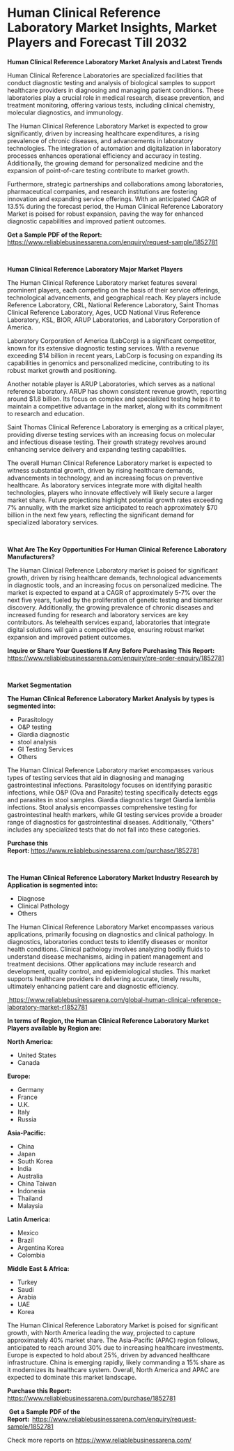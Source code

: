<p><h1>Human Clinical Reference Laboratory Market Insights, Market Players and Forecast Till 2032</h1></p><p><strong>Human Clinical Reference Laboratory Market Analysis and Latest Trends</strong></p>
<p><p>Human Clinical Reference Laboratories are specialized facilities that conduct diagnostic testing and analysis of biological samples to support healthcare providers in diagnosing and managing patient conditions. These laboratories play a crucial role in medical research, disease prevention, and treatment monitoring, offering various tests, including clinical chemistry, molecular diagnostics, and immunology.</p><p>The Human Clinical Reference Laboratory Market is expected to grow significantly, driven by increasing healthcare expenditures, a rising prevalence of chronic diseases, and advancements in laboratory technologies. The integration of automation and digitalization in laboratory processes enhances operational efficiency and accuracy in testing. Additionally, the growing demand for personalized medicine and the expansion of point-of-care testing contribute to market growth. </p><p>Furthermore, strategic partnerships and collaborations among laboratories, pharmaceutical companies, and research institutions are fostering innovation and expanding service offerings. With an anticipated CAGR of 13.5% during the forecast period, the Human Clinical Reference Laboratory Market is poised for robust expansion, paving the way for enhanced diagnostic capabilities and improved patient outcomes.</p></p>
<p><strong>Get a Sample PDF of the Report:&nbsp;</strong> <a href="https://www.reliablebusinessarena.com/enquiry/request-sample/1852781?utm_campaign=2396&utm_medium=2&utm_source=Github&utm_content=ia&utm_term=05032025&utm_id=human-clinical-reference-laboratory">https://www.reliablebusinessarena.com/enquiry/request-sample/1852781</a></p>
<p>&nbsp;</p>
<p><strong>Human Clinical Reference Laboratory Major Market Players</strong></p>
<p><p>The Human Clinical Reference Laboratory market features several prominent players, each competing on the basis of their service offerings, technological advancements, and geographical reach. Key players include Reference Laboratory, CRL, National Reference Laboratory, Saint Thomas Clinical Reference Laboratory, Ages, UCD National Virus Reference Laboratory, KSL, BIOR, ARUP Laboratories, and Laboratory Corporation of America.</p><p>Laboratory Corporation of America (LabCorp) is a significant competitor, known for its extensive diagnostic testing services. With a revenue exceeding $14 billion in recent years, LabCorp is focusing on expanding its capabilities in genomics and personalized medicine, contributing to its robust market growth and positioning.</p><p>Another notable player is ARUP Laboratories, which serves as a national reference laboratory. ARUP has shown consistent revenue growth, reporting around $1.8 billion. Its focus on complex and specialized testing helps it to maintain a competitive advantage in the market, along with its commitment to research and education.</p><p>Saint Thomas Clinical Reference Laboratory is emerging as a critical player, providing diverse testing services with an increasing focus on molecular and infectious disease testing. Their growth strategy revolves around enhancing service delivery and expanding testing capabilities.</p><p>The overall Human Clinical Reference Laboratory market is expected to witness substantial growth, driven by rising healthcare demands, advancements in technology, and an increasing focus on preventive healthcare. As laboratory services integrate more with digital health technologies, players who innovate effectively will likely secure a larger market share. Future projections highlight potential growth rates exceeding 7% annually, with the market size anticipated to reach approximately $70 billion in the next few years, reflecting the significant demand for specialized laboratory services.</p></p>
<p>&nbsp;</p>
<p><strong>What Are The Key Opportunities For Human Clinical Reference Laboratory Manufacturers?</strong></p>
<p><p>The Human Clinical Reference Laboratory market is poised for significant growth, driven by rising healthcare demands, technological advancements in diagnostic tools, and an increasing focus on personalized medicine. The market is expected to expand at a CAGR of approximately 5-7% over the next five years, fueled by the proliferation of genetic testing and biomarker discovery. Additionally, the growing prevalence of chronic diseases and increased funding for research and laboratory services are key contributors. As telehealth services expand, laboratories that integrate digital solutions will gain a competitive edge, ensuring robust market expansion and improved patient outcomes.</p></p>
<p><strong>Inquire or Share Your Questions If Any Before Purchasing This Report:</strong> <a href="https://www.reliablebusinessarena.com/enquiry/pre-order-enquiry/1852781?utm_campaign=2396&utm_medium=2&utm_source=Github&utm_content=ia&utm_term=05032025&utm_id=human-clinical-reference-laboratory">https://www.reliablebusinessarena.com/enquiry/pre-order-enquiry/1852781</a></p>
<p>&nbsp;</p>
<p><strong>Market Segmentation</strong></p>
<p><strong>The Human Clinical Reference Laboratory Market Analysis by types is segmented into:</strong></p>
<p><ul><li>Parasitology</li><li>O&P testing</li><li>Giardia diagnostic</li><li>stool analysis</li><li>GI Testing Services</li><li>Others</li></ul></p>
<p><p>The Human Clinical Reference Laboratory market encompasses various types of testing services that aid in diagnosing and managing gastrointestinal infections. Parasitology focuses on identifying parasitic infections, while O&P (Ova and Parasite) testing specifically detects eggs and parasites in stool samples. Giardia diagnostics target Giardia lamblia infections. Stool analysis encompasses comprehensive testing for gastrointestinal health markers, while GI testing services provide a broader range of diagnostics for gastrointestinal diseases. Additionally, "Others" includes any specialized tests that do not fall into these categories.</p></p>
<p><strong>Purchase this Report:&nbsp;</strong><a href="https://www.reliablebusinessarena.com/purchase/1852781?utm_campaign=2396&utm_medium=2&utm_source=Github&utm_content=ia&utm_term=05032025&utm_id=human-clinical-reference-laboratory">https://www.reliablebusinessarena.com/purchase/1852781</a></p>
<p>&nbsp;</p>
<p><strong>The Human Clinical Reference Laboratory Market Industry Research by Application is segmented into:</strong></p>
<p><ul><li>Diagnose</li><li>Clinical Pathology</li><li>Others</li></ul></p>
<p><p>The Human Clinical Reference Laboratory Market encompasses various applications, primarily focusing on diagnostics and clinical pathology. In diagnostics, laboratories conduct tests to identify diseases or monitor health conditions. Clinical pathology involves analyzing bodily fluids to understand disease mechanisms, aiding in patient management and treatment decisions. Other applications may include research and development, quality control, and epidemiological studies. This market supports healthcare providers in delivering accurate, timely results, ultimately enhancing patient care and diagnostic efficiency.</p></p>
<p><a href="https://www.reliablebusinessarena.com/global-human-clinical-reference-laboratory-market-r1852781?utm_campaign=2396&utm_medium=2&utm_source=Github&utm_content=ia&utm_term=05032025&utm_id=human-clinical-reference-laboratory">&nbsp;https://www.reliablebusinessarena.com/global-human-clinical-reference-laboratory-market-r1852781</a></p>
<p><strong>In terms of Region, the Human Clinical Reference Laboratory Market Players available by Region are:</strong></p>
<p>
    <p> <strong> North America: </strong>
        <ul>
            <li>United States</li>
            <li>Canada</li>
        </ul>
        </p> 
    <p> <strong> Europe: </strong>
        <ul>
            <li>Germany</li>
            <li>France</li>
            <li>U.K.</li>
            <li>Italy</li>
            <li>Russia</li>
        </ul>
        </p> 
    <p> <strong> Asia-Pacific: </strong>
        <ul>
            <li>China</li>
            <li>Japan</li>
            <li>South Korea</li>
            <li>India</li>
            <li>Australia</li>
            <li>China Taiwan</li>
            <li>Indonesia</li>
            <li>Thailand</li>
            <li>Malaysia</li>
        </ul>
        </p> 
    <p> <strong> Latin America: </strong>
        <ul>
            <li>Mexico</li>
            <li>Brazil</li>
            <li>Argentina Korea</li>
            <li>Colombia</li>
        </ul>
        </p> 
    <p> <strong> Middle East & Africa: </strong>
        <ul>
            <li>Turkey</li>
            <li>Saudi</li>
            <li>Arabia</li>
            <li>UAE</li>
            <li>Korea</li>
        </ul>
    </p>
    </p>
<p><p>The Human Clinical Reference Laboratory Market is poised for significant growth, with North America leading the way, projected to capture approximately 40% market share. The Asia-Pacific (APAC) region follows, anticipated to reach around 30% due to increasing healthcare investments. Europe is expected to hold about 25%, driven by advanced healthcare infrastructure. China is emerging rapidly, likely commanding a 15% share as it modernizes its healthcare system. Overall, North America and APAC are expected to dominate this market landscape.</p></p>
<p><strong>Purchase this Report: </strong><a href="https://www.reliablebusinessarena.com/purchase/1852781?utm_campaign=2396&utm_medium=2&utm_source=Github&utm_content=ia&utm_term=05032025&utm_id=human-clinical-reference-laboratory">https://www.reliablebusinessarena.com/purchase/1852781</a></p>
<p>&nbsp;<strong>Get a Sample PDF of the Report:&nbsp;&nbsp;</strong><a href="https://www.reliablebusinessarena.com/enquiry/request-sample/1852781?utm_campaign=2396&utm_medium=2&utm_source=Github&utm_content=ia&utm_term=05032025&utm_id=human-clinical-reference-laboratory">https://www.reliablebusinessarena.com/enquiry/request-sample/1852781</a></p>
<p><strong></strong></p>
<p>Check more reports on <a href="https://www.reliablebusinessarena.com/?utm_campaign=2396&utm_medium=2&utm_source=Github&utm_content=ia&utm_term=05032025&utm_id=human-clinical-reference-laboratory">https://www.reliablebusinessarena.com/</a></p>